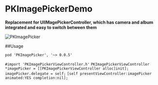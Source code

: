 PKImagePickerDemo
=================

**Replacement for UIIMagePickerController, which has camera and album integrated and easy to switch between them**

![PKImagePicker](https://raw.githubusercontent.com/pavankris/PKImagePickerDemo/master/ImagePickerScreenShot.png)

##Usage

`pod 'PKImagePicker', '~> 0.0.5'`

`#import 'PKImagePickerViewController.h'`
`PKImagePickerViewController *imagePicker = [[PKImagePickerViewController alloc]init];`
`imagePicker.delegate = self;`
`[self presentViewController:imagePicker animated:YES completion:nil];`
